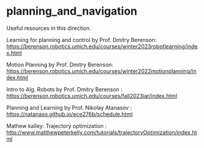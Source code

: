 # planning_and_navigation

Useful resources in this direction.


Learning for planning and control by Prof. Dmitry Berenson: https://berenson.robotics.umich.edu/courses/winter2023robotlearning/index.html  

Motion Planning by Prof. Dmitry Berenson: https://berenson.robotics.umich.edu/courses/winter2022motionplanning/index.html 

Intro to Alg. Robots by Prof. Dmitry Berenson : https://berenson.robotics.umich.edu/courses/fall2023iar/index.html 

Planning and Learning by Prof. Nikolay Atanasov : https://natanaso.github.io/ece276b/schedule.html 

Mathew kalley: Trajectory optimization : http://www.matthewpeterkelly.com/tutorials/trajectoryOptimization/index.html 
